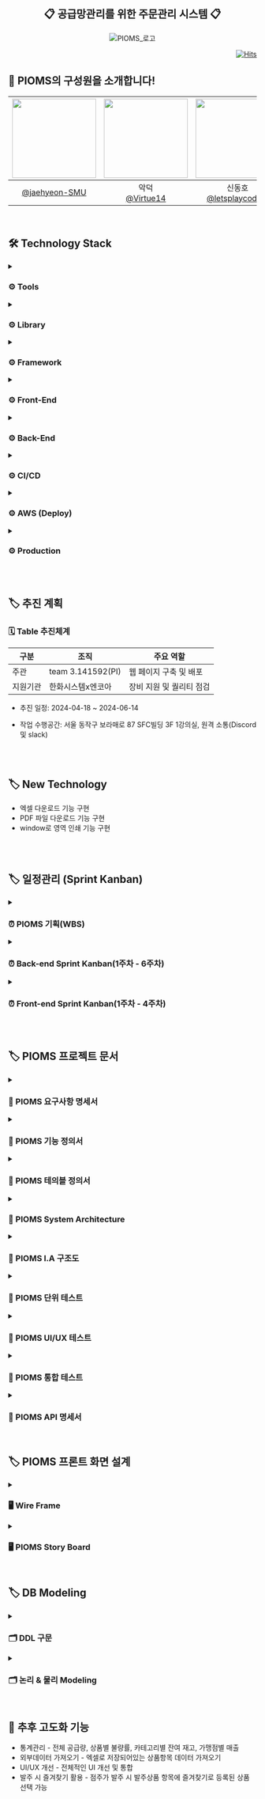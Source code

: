<div align="center">
	
<h2>📋 공급망관리를 위한 주문관리 시스템 📋</h2>
</div>

<div align="center">
	
![PIOMS_로고](https://github.com/beyond-sw-camp/be04-fin-PI.Akatsuki-PIOMS/assets/149561287/c73fe627-caa9-4a4f-ac14-5545b72c0b8e)

</div>

<div align="right">

[![Hits](https://hits.seeyoufarm.com/api/count/incr/badge.svg?url=https%3A%2F%2Fgithub.com%2Fbeyond-sw-camp%2Fbe04-4th-PI-MoodHolic.git&count_bg=%23006EFF&title_bg=%23767676&icon=keybase.svg&icon_color=%23E7E7E7&title=Today&edge_flat=false)](https://hits.seeyoufarm.com)
</div>

<h2 align="left">👥 PIOMS의 구성원을 소개합니다!</h2>

|<img src="https://avatars.githubusercontent.com/u/81796274?v=4" width="170" height="160"/>|<img src="https://avatars.githubusercontent.com/u/122339395?v=4" width="170" height="160"/>|<img src="https://avatars.githubusercontent.com/u/101622086?v=4" width="170" height="160"/>|<img src="https://avatars.githubusercontent.com/u/149561287?v=4" width="170" height="160"/>|<img src="https://avatars.githubusercontent.com/u/22255663?v=4" width="170" height="160"/>|
|:-:|:-:|:-:|:-:|:-:|
|[@jaehyeon-SMU](https://github.com/jaehyeon-SMU)|악덕<br/>[@Virtue14](https://github.com/Virtue14)|신동호<br/>[@letsplaycoding](https://github.com/letsplaycoding)|[@Bodrami](https://github.com/Bodrami)|hyunwoo<br/>[@daersh](https://github.com/daersh)|

</br>
<h2 align="left">🛠️ Technology Stack</h2>
<div align="left">
<details>
<summary><h3>⚙️ Tools</h3></summary>
<img src="https://img.shields.io/badge/grafana-F46800?style=for-thebadge&logo=grafana&logoColor=white" />&nbsp;&nbsp; <img src="https://img.shields.io/badge/prometheus-E6522C?style=for-thebadge&logo=prometheus&logoColor=white" />
</details>
<details>
<summary><h3>⚙️ Library</h3></summary>
<img src="https://img.shields.io/badge/microsoftexcel-217346?style=for-thebadge&logo=microsoftexcel&logoColor=white" />&nbsp;&nbsp; <img src="https://img.shields.io/badge/apache-D22128?style=for-thebadge&logo=apache&logoColor=white" />
</details>
<details>
<summary><h3>⚙️ Framework</h3></summary>
<img src="https://img.shields.io/badge/Spring Boot-6DB33F?style=for-thebadge&logo=Spring Boot&logoColor=white" /> &nbsp;&nbsp; <img src="https://img.shields.io/badge/Vue.js-4FC08D?style=for-thebadge&logo=Vue.js&logoColor=white" />
</details>
<details>
<summary><h3>⚙️ Front-End</h3></summary>
<img src="https://img.shields.io/badge/CSS-1572B6?style=for-thebadge&logo=CSS&logoColor=white" /> &nbsp;&nbsp; <img src="https://img.shields.io/badge/HTML-E34F26?style=for-thebadge&logo=HTML&logoColor=white" /> &nbsp;&nbsp; <img src="https://img.shields.io/badge/JavaScript-F7DF1E?style=for-thebadge&logo=JavaScript&logoColor=white" /> &nbsp;&nbsp; <img src="https://img.shields.io/badge/Vue.js-4FC08D?style=for-thebadge&logo=Vue.js&logoColor=white" /> &nbsp;&nbsp; <img src="https://img.shields.io/badge/Vuex-B7178C?style=for-thebadge&logo=Vuex&logoColor=white" /> 
</details>
<details>	
<summary><h3>⚙️ Back-End</h3></summary>
<img src="https://img.shields.io/badge/JWT-FBBA00?style=for-thebadge&logo=JWT&logoColor=white" /> &nbsp;&nbsp; <img src="https://img.shields.io/badge/MariaDB-003545?style=for-thebadge&logo=mariaDB&logoColor=white"/> &nbsp;&nbsp; <img src="https://img.shields.io/badge/Redis-DC382D?style=for-thebadge&logo=Redis&logoColor=white" /> &nbsp;&nbsp; <img src="https://img.shields.io/badge/Spring Boot-6DB33F?style=for-thebadge&logo=Spring Boot&logoColor=white" /> &nbsp;&nbsp; <img src="https://img.shields.io/badge/Spring JPA Data-6DB33F?style=for-thebadge&logo=Spring JPA Data&logoColor=white" />  &nbsp;&nbsp; <img src="https://img.shields.io/badge/Spring Security-6DB33F?style=for-thebadge&logo=Spring Security&logoColor=white" /> &nbsp;&nbsp; <img src="https://img.shields.io/badge/Swagger-85EA2D?style=for-thebadge&logo=Swagger&logoColor=white" /> &nbsp;&nbsp; <img src="https://img.shields.io/badge/gradle-02303A?style=for-thebadge&logo=gradle&logoColor=white" /> &nbsp;&nbsp; <img src="https://img.shields.io/badge/hibernate-59666C?style=for-thebadge&logo=hibernate&logoColor=white" />
</details>
<details>
<summary><h3>⚙️ CI/CD</h3></summary>	
<img src="https://img.shields.io/badge/githubactions-2088FF?style=for-thebadge&logo=githubactions&logoColor=white"/>
</details>
<details>
<summary><h3>⚙️ AWS (Deploy)</h3></summary>
<img src="https://img.shields.io/badge/Amazon AWS-232F3E?style=for-thebadge&logo=amazonaws&logoColor=white"/>&nbsp;&nbsp; <img src="https://img.shields.io/badge/amazons3-569A31?style=for-thebadge&logo=amazons3&logoColor=white"/>&nbsp;&nbsp; <img src="https://img.shields.io/badge/amazonec2-FF9900?style=for-thebadge&logo=amazonec2&logoColor=white"/>&nbsp;&nbsp; <img src="https://img.shields.io/badge/amazonrds-FF9900?style=for-thebadge&logo=amazonrds&logoColor=white"/>
&nbsp;&nbsp; <img src="https://img.shields.io/badge/amazonroute53-8C4FFF?style=for-thebadge&logo=amazonroute53&logoColor=white"/>
</details>
<details>
<summary><h3>⚙️ Production</h3></summary>	
<img src="https://img.shields.io/badge/Apache Tomcat-F8DC75?style=for-thebadge&logo=Apache Tomcat&logoColor=white" /> &nbsp;&nbsp; <img src="https://img.shields.io/badge/NPM-CB3837?style=for-thebadge&logo=NPM&logoColor=white" /> &nbsp;&nbsp;  <img src="https://img.shields.io/badge/Ubuntu-E95420?style=for-thebadge&logo=Ubuntu&logoColor=white" />
</details>
</div></br></br>

## 🏷️ 추진 계획

### 🗓 Table 추진체계

| 구분 | 조직 | 주요 역할 |
| --- | --- | --- |
| 주관 | team 3.141592(PI) | 웹 페이지 구축 및 배포 |
| 지원기관 | 한화시스템x엔코아 | 장비 지원 및 퀄리티 점검 |

- 추진 일정: 2024-04-18 ~ 2024-06-14

- 작업 수행공간: 서울 동작구 보라매로 87 SFC빌딩 3F 1강의실, 원격 소통(Discord 및 slack)

<br/></br>

## 🏷️ New Technology
* 엑셀 다운로드 기능 구현
* PDF 파일 다운로드 기능 구현
* window로 영역 인쇄 기능 구현

</br></br>

## 🏷️ 일정관리 (Sprint Kanban)
<details>
<summary><h3>⏰ PIOMS 기획(WBS)</h3></summary>
	
![스크린샷 2024-06-11 오후 4 31 24](https://github.com/beyond-sw-camp/be04-fin-PI.Akatsuki-PIOMS/assets/149561287/ea8d2483-2bf9-46bf-8fb1-e7bd557acf15)
</details>
<details>
<summary><h3>⏰ Back-end Sprint Kanban(1주차 - 6주차)</h3></summary>

![스크린샷 2024-06-11 오후 4 33 57](https://github.com/beyond-sw-camp/be04-fin-PI.Akatsuki-PIOMS/assets/149561287/ba8f9ffe-74aa-4f3c-89c1-27fa7af63b28)
</details>
<details>
<summary><h3>⏰ Front-end Sprint Kanban(1주차 - 4주차)</h3></summary>

![스크린샷 2024-06-11 오후 4 34 39](https://github.com/beyond-sw-camp/be04-fin-PI.Akatsuki-PIOMS/assets/149561287/6351f643-c66a-4c05-b1d5-107e93b77a5f)
</details>
</br></br>

## 🏷️ PIOMS 프로젝트 문서

<details>
<summary><h3>📁 PIOMS 요구사항 명세서</h3></summary>

![image (8)](https://github.com/beyond-sw-camp/be04-fin-PI.Akatsuki-PIOMS/assets/149561287/389a2c60-2a56-4826-ba22-be9a4cdad7e6)
![image (9)](https://github.com/beyond-sw-camp/be04-fin-PI.Akatsuki-PIOMS/assets/149561287/5bcd71a9-bc40-40cd-aa0b-5c38f1fc6eee)
![image (10)](https://github.com/beyond-sw-camp/be04-fin-PI.Akatsuki-PIOMS/assets/149561287/89c14413-2491-46ad-9d65-076d347b25a9)
![image (11)](https://github.com/beyond-sw-camp/be04-fin-PI.Akatsuki-PIOMS/assets/149561287/66239837-06ca-433f-8c21-ebaafae7cd84)
![image (12)](https://github.com/beyond-sw-camp/be04-fin-PI.Akatsuki-PIOMS/assets/149561287/43b1a854-92a0-461a-979c-c8abbfced1f1)
![image (13)](https://github.com/beyond-sw-camp/be04-fin-PI.Akatsuki-PIOMS/assets/149561287/2300c900-b7a3-4f6a-a2bb-6f9ffd78347a)
![image (14)](https://github.com/beyond-sw-camp/be04-fin-PI.Akatsuki-PIOMS/assets/149561287/7fe89b3a-07a7-4c0e-9a36-1cd58af9e397)
![image (15)](https://github.com/beyond-sw-camp/be04-fin-PI.Akatsuki-PIOMS/assets/149561287/9469bc73-c79b-4bcb-a609-25378f2d578e)

</details>
<details>
<summary><h3>📁 PIOMS 기능 정의서</h3></summary>
	
![image (3)](https://github.com/beyond-sw-camp/be04-fin-PI.Akatsuki-PIOMS/assets/149561287/ad4434b1-1c5f-4abf-a54a-4531d444e7e6)
![image (4)](https://github.com/beyond-sw-camp/be04-fin-PI.Akatsuki-PIOMS/assets/149561287/b6c4f1dc-6a6c-43ce-8bdb-b3f0be2448a8)
![image (5)](https://github.com/beyond-sw-camp/be04-fin-PI.Akatsuki-PIOMS/assets/149561287/40d3423f-fabe-4a82-b4dc-b72032042be7)
![image (6)](https://github.com/beyond-sw-camp/be04-fin-PI.Akatsuki-PIOMS/assets/149561287/87365849-f983-4c3a-9743-2ca02d4a1932)
![image (7)](https://github.com/beyond-sw-camp/be04-fin-PI.Akatsuki-PIOMS/assets/149561287/67ff4e9f-4eb2-4485-abb1-18c02809b058)


</details>
<details>
<summary><h3>📁 PIOMS 테의블 정의서</h3></summary>

![image (16)](https://github.com/beyond-sw-camp/be04-fin-PI.Akatsuki-PIOMS/assets/149561287/c0ea6757-e1e1-49a2-8e9e-2ef741299323)
![image (17)](https://github.com/beyond-sw-camp/be04-fin-PI.Akatsuki-PIOMS/assets/149561287/c809a69f-844f-4522-b8e3-fdc5e4a8c1f9)
![image (18)](https://github.com/beyond-sw-camp/be04-fin-PI.Akatsuki-PIOMS/assets/149561287/4af537f2-6179-4fd1-b425-de56ba4650ce)
![image (19)](https://github.com/beyond-sw-camp/be04-fin-PI.Akatsuki-PIOMS/assets/149561287/6f56c2cf-eb06-4107-a139-76526ccd558c)
</details>

<details>
<summary><h3>📁 PIOMS System Architecture</h3></summary>

![스크린샷 2024-06-13 오후 12 17 12](https://github.com/beyond-sw-camp/be04-fin-PI.Akatsuki-PIOMS/assets/149561287/c380a6da-6f4b-4b67-8a08-98e5d21af923)
</details>

<details>
<summary><h3>📁 PIOMS I.A 구조도</h3></summary>
	
![image (20)](https://github.com/beyond-sw-camp/be04-fin-PI.Akatsuki-PIOMS/assets/149561287/f686890b-53e6-47d3-af1a-2c66036c2ee8)
</details>

<details>
<summary><h3>📁 PIOMS 단위 테스트</h3></summary>

![image (21)](https://github.com/beyond-sw-camp/be04-fin-PI.Akatsuki-PIOMS/assets/149561287/01bba300-432e-44de-a88e-714d016dc9b0)
![image (22)](https://github.com/beyond-sw-camp/be04-fin-PI.Akatsuki-PIOMS/assets/149561287/53646f0d-dde6-4e1c-a750-18db67c76f1f)
![image (23)](https://github.com/beyond-sw-camp/be04-fin-PI.Akatsuki-PIOMS/assets/149561287/ef3a7698-4615-4ee7-92fa-ef24f1db3ab5)
</details>

<details>
<summary><h3>📁 PIOMS UI/UX 테스트</h3></summary>

![image (24)](https://github.com/beyond-sw-camp/be04-fin-PI.Akatsuki-PIOMS/assets/149561287/86c35f37-b220-484d-b7ae-3be5d71804ff)
![image (25)](https://github.com/beyond-sw-camp/be04-fin-PI.Akatsuki-PIOMS/assets/149561287/c57f01d5-3118-4737-8493-2ebec68e227d)
![image (26)](https://github.com/beyond-sw-camp/be04-fin-PI.Akatsuki-PIOMS/assets/149561287/d5b23eef-9f76-4c36-b1d3-2d0dcf67cc59)
![image (27)](https://github.com/beyond-sw-camp/be04-fin-PI.Akatsuki-PIOMS/assets/149561287/c98c1aea-4af6-466f-8d0c-5a4d719e05c4)

</details>

<details>
<summary><h3>📁 PIOMS 통합 테스트</h3></summary>

시연영상 붙일 예정
</details>

<details>
<summary><h3>📁 PIOMS API 명세서</h3></summary>
<details>
<summary><h4>📍 관리자</h4></summary>

![―šÅĐļ°žĶ 2024-06-13 112006](https://github.com/beyond-sw-camp/be04-fin-PI.Akatsuki-PIOMS/assets/149561287/4f59a377-6064-410c-9563-9d0822717b38)
![―šÅĐļ°žĶ 2024-06-13 111216](https://github.com/beyond-sw-camp/be04-fin-PI.Akatsuki-PIOMS/assets/149561287/2de92940-fac7-40a1-b76f-3ea3a04e2aff)
![―šÅĐļ°žĶ 2024-06-13 111151](https://github.com/beyond-sw-camp/be04-fin-PI.Akatsuki-PIOMS/assets/149561287/a33e377d-70a1-42cf-852e-a5a5fb0099ab)
![―šÅĐļ°žĶ 2024-06-13 111143](https://github.com/beyond-sw-camp/be04-fin-PI.Akatsuki-PIOMS/assets/149561287/b95e57a7-65a1-485c-90ed-326efb4a20fd)
![―šÅĐļ°žĶ 2024-06-13 111135](https://github.com/beyond-sw-camp/be04-fin-PI.Akatsuki-PIOMS/assets/149561287/4eafeec0-4607-496f-a008-8b9256361e26)
![―šÅĐļ°žĶ 2024-06-13 110905](https://github.com/beyond-sw-camp/be04-fin-PI.Akatsuki-PIOMS/assets/149561287/044e5f8e-f194-45b7-b3f9-a839c6dfcc83)
![―šÅĐļ°žĶ 2024-06-13 110856](https://github.com/beyond-sw-camp/be04-fin-PI.Akatsuki-PIOMS/assets/149561287/76bf386a-0f65-405e-b319-e2c2efe003e6)
![―šÅĐļ°žĶ 2024-06-13 110848](https://github.com/beyond-sw-camp/be04-fin-PI.Akatsuki-PIOMS/assets/149561287/b998a43c-8f6f-42a0-b30e-9db133372a3f)
![―šÅĐļ°žĶ 2024-06-13 110840](https://github.com/beyond-sw-camp/be04-fin-PI.Akatsuki-PIOMS/assets/149561287/8b47ce5a-b906-4b09-9a77-1d22db61423b)
![―šÅĐļ°žĶ 2024-06-13 110754](https://github.com/beyond-sw-camp/be04-fin-PI.Akatsuki-PIOMS/assets/149561287/1f3cfa15-ffa4-4d87-b691-97bc3609eac5)
![―šÅĐļ°žĶ 2024-06-13 110737](https://github.com/beyond-sw-camp/be04-fin-PI.Akatsuki-PIOMS/assets/149561287/ef12469a-11af-44d5-9ee1-6add890dee87)
![―šÅĐļ°žĶ 2024-06-13 110704](https://github.com/beyond-sw-camp/be04-fin-PI.Akatsuki-PIOMS/assets/149561287/70f56f07-e3e5-4b5c-8f00-07da02d59646)
![―šÅĐļ°žĶ 2024-06-13 110646](https://github.com/beyond-sw-camp/be04-fin-PI.Akatsuki-PIOMS/assets/149561287/803086f8-78c6-40a5-a5f6-70d778884f72)
![―šÅĐļ°žĶ 2024-06-13 110636](https://github.com/beyond-sw-camp/be04-fin-PI.Akatsuki-PIOMS/assets/149561287/5f936bd4-b803-4e9b-bebc-9d47a251e6f1)
![―šÅĐļ°žĶ 2024-06-13 110626](https://github.com/beyond-sw-camp/be04-fin-PI.Akatsuki-PIOMS/assets/149561287/348ce830-acbd-488e-910c-d132636f2262)
![―šÅĐļ°žĶ 2024-06-13 110614](https://github.com/beyond-sw-camp/be04-fin-PI.Akatsuki-PIOMS/assets/149561287/c26ecf61-0252-40ed-bf2b-6b2cd722dadb)
![―šÅĐļ°žĶ 2024-06-13 110540](https://github.com/beyond-sw-camp/be04-fin-PI.Akatsuki-PIOMS/assets/149561287/e5b0830e-841b-412c-a895-41fe3142195e)
![―šÅĐļ°žĶ 2024-06-13 110311](https://github.com/beyond-sw-camp/be04-fin-PI.Akatsuki-PIOMS/assets/149561287/18ed9792-4977-490f-b0b7-862970d216e3)
</details>

<details>
<summary><h4>📍 점주</h4></summary>

![½ºÅ©¸°¼¦ 2024-06-13 111108](https://github.com/beyond-sw-camp/be04-fin-PI.Akatsuki-PIOMS/assets/149561287/7ec20ddf-aacf-4545-92c3-c5c787cc43c5)
![½ºÅ©¸°¼¦ 2024-06-13 111058](https://github.com/beyond-sw-camp/be04-fin-PI.Akatsuki-PIOMS/assets/149561287/f8c21f8a-6d2a-4c27-b231-f0ce0619b8a9)
![½ºÅ©¸°¼¦ 2024-06-13 111039](https://github.com/beyond-sw-camp/be04-fin-PI.Akatsuki-PIOMS/assets/149561287/e958036f-5fd4-41c1-a5da-53a8ec817687)
![½ºÅ©¸°¼¦ 2024-06-13 111030](https://github.com/beyond-sw-camp/be04-fin-PI.Akatsuki-PIOMS/assets/149561287/30e33121-58c5-4e2b-87f0-836bfd90c917)
![½ºÅ©¸°¼¦ 2024-06-13 111011](https://github.com/beyond-sw-camp/be04-fin-PI.Akatsuki-PIOMS/assets/149561287/cc44088b-a4ff-49ea-97d4-1f0d6164a97a)
![½ºÅ©¸°¼¦ 2024-06-13 110937](https://github.com/beyond-sw-camp/be04-fin-PI.Akatsuki-PIOMS/assets/149561287/a7a6d57a-26ae-4122-9ff0-edd039e9cdd7)
![½ºÅ©¸°¼¦ 2024-06-13 110929](https://github.com/beyond-sw-camp/be04-fin-PI.Akatsuki-PIOMS/assets/149561287/b9f7f1d1-781e-41e2-842e-c42282c7aef8)
![½ºÅ©¸°¼¦ 2024-06-13 110922](https://github.com/beyond-sw-camp/be04-fin-PI.Akatsuki-PIOMS/assets/149561287/0d623f69-e83b-4b87-9465-70a2f7d0a5da)
![½ºÅ©¸°¼¦ 2024-06-13 110822](https://github.com/beyond-sw-camp/be04-fin-PI.Akatsuki-PIOMS/assets/149561287/54d589b6-580e-4528-be11-355e0a6b8a57)
![½ºÅ©¸°¼¦ 2024-06-13 110813](https://github.com/beyond-sw-camp/be04-fin-PI.Akatsuki-PIOMS/assets/149561287/ec0856d2-76f3-4c6b-92df-5b67b195da15)
![½ºÅ©¸°¼¦ 2024-06-13 110804](https://github.com/beyond-sw-camp/be04-fin-PI.Akatsuki-PIOMS/assets/149561287/79d92724-3d0a-4578-8761-66ed993a06d2)
![½ºÅ©¸°¼¦ 2024-06-13 110725](https://github.com/beyond-sw-camp/be04-fin-PI.Akatsuki-PIOMS/assets/149561287/688c3891-19f8-48bc-b332-1fb89c38c4d4)
![½ºÅ©¸°¼¦ 2024-06-13 110655](https://github.com/beyond-sw-camp/be04-fin-PI.Akatsuki-PIOMS/assets/149561287/369cae3f-5152-4fe1-8376-d29579d7257b)
![½ºÅ©¸°¼¦ 2024-06-13 110603](https://github.com/beyond-sw-camp/be04-fin-PI.Akatsuki-PIOMS/assets/149561287/be21f642-9fae-43d3-8f15-646b7a98b163)
![½ºÅ©¸°¼¦ 2024-06-13 110554](https://github.com/beyond-sw-camp/be04-fin-PI.Akatsuki-PIOMS/assets/149561287/ef1c9d4f-d1ac-47ab-8441-d8900983e4b7)

</details>
<details>
<summary><h4>📍 배송기사</h4></summary>

![스크린샷 2024-06-13 112125](https://github.com/beyond-sw-camp/be04-fin-PI.Akatsuki-PIOMS/assets/149561287/db11cd56-e8da-4766-aa3e-dd81e99704b1)
![스크린샷 2024-06-13 111127](https://github.com/beyond-sw-camp/be04-fin-PI.Akatsuki-PIOMS/assets/149561287/3f8a34da-9ed4-47d4-8a73-8e8519c2e317)
![스크린샷 2024-06-13 110832](https://github.com/beyond-sw-camp/be04-fin-PI.Akatsuki-PIOMS/assets/149561287/a8eede75-2c2f-4406-ba9f-43d77f8c2a31)
![스크린샷 2024-06-13 110714](https://github.com/beyond-sw-camp/be04-fin-PI.Akatsuki-PIOMS/assets/149561287/d830cb16-4f87-4faf-8701-f7ff56918123)
</details>
<details>
<summary><h4>📍 공통</h4></summary>

![½÷ֵ©¸°¼¦ 2024-06-13 112037](https://github.com/beyond-sw-camp/be04-fin-PI.Akatsuki-PIOMS/assets/149561287/f1c4c6d5-ab10-47dd-88cd-ec5b8fee512d)
![½÷ֵ©¸°¼¦ 2024-06-13 111021](https://github.com/beyond-sw-camp/be04-fin-PI.Akatsuki-PIOMS/assets/149561287/90c14ede-8d51-40b2-9daa-a13cc4a2ef29)
</details>
</details>
</br>

## 🏷️ PIOMS 프론트 화면 설계
<details>
<summary><h3>🖥 Wire Frame</h3></summary>

![스크린샷 2024-06-11 오후 4 18 58](https://github.com/beyond-sw-camp/be04-fin-PI.Akatsuki-PIOMS/assets/149561287/ec84c390-3974-49a2-8a02-9872f5874fd7)
</details>
<details>
<summary><h3>🖥 PIOMS Story Board </h3></summary>

<details>
<summary><h3>root 대시보드</h3></summary>
	
![스크린샷 2024-06-11 오후 2 44 21](https://github.com/beyond-sw-camp/be04-fin-PI.Akatsuki-PIOMS/assets/149561287/997637de-8c50-4646-b7ff-7afa07575776)
</details>

<details>
<summary><h3>통합 로그인</h3></summary>
	
![스크린샷 2024-06-11 오후 4 03 10](https://github.com/beyond-sw-camp/be04-fin-PI.Akatsuki-PIOMS/assets/149561287/3b1cc565-f8d9-4e90-9f11-769470defc3f)
</details>

<details>
<summary><h3>가맹점 관리</h3></summary>

![스크린샷 2024-06-11 오후 4 08 28](https://github.com/beyond-sw-camp/be04-fin-PI.Akatsuki-PIOMS/assets/149561287/49d58e64-5aa5-47b3-b151-d2d87bf2ce9b)
</details>

<details>
<summary><h3>상품 관리</h3></summary>

![스크린샷 2024-06-11 오후 4 10 45](https://github.com/beyond-sw-camp/be04-fin-PI.Akatsuki-PIOMS/assets/149561287/4fe413fe-bbd7-4967-a1b2-ffb4b2cff668)
</details>

<details>
<summary><h3>상품 카테고리 관리</h3></summary>
	
![스크린샷 2024-06-11 오후 4 15 51](https://github.com/beyond-sw-camp/be04-fin-PI.Akatsuki-PIOMS/assets/149561287/d92e5408-801b-448a-8f97-c625f25263a4)
</details>
</details>
</br>

## 🏷️ DB Modeling
<details>
<summary><h3>🗂️ DDL 구문</h3></summary>

```sql
CREATE TABLE `product` (
	`product_code`	INT	NOT NULL,
	`product_name`	VARCHAR(255)	NOT NULL,
	`product_price`	INT	NOT NULL,
	`product_enroll_date`	DATE	NOT NULL,
	`product_update_date`	DATE	NULL,
	`product_content`	VARCHAR(255)	NOT NULL,
	`product_color`	ENUM	NOT NULL,
	`product_size`	INT	NOT NULL,
	`product_total_count`	INT	NOT NULL,
	`product_status`	ENUM	NOT NULL	COMMENT,
	`product_exposure_status`	TINYINT	NOT NULL,
	`product_notice_count`	INT	NOT NULL,
	`product_dis_count`	INT	NULL	DEFAULT 0,
	`product_count`	INT	NOT NULL,
	`category_third_code`	INT	NOT NULL
);

CREATE TABLE `request` (
	`request_code`	INT	NOT NULL,
	`request_date`	DATE	NOT NULL,
	`request_total_price`	INT	NOT NULL,
	`request_condition`	TINYINT	NOT NULL,
	`request_reason`	VARCHAR(255)	NOT NULL,
	`franchise_code`	INT	NOT NULL,
	`exchange_code`	INT	NOT NULL
);

CREATE TABLE `category_first` (
	`category_first_code`	INT	NOT NULL,
	`category_first_name`	VARCHAR(255)	NOT NULL,
	`category_first_enroll_date`	DATE	NOT NULL,
	`category_second_update_date`	DATE	NULL
);

CREATE TABLE `product_img` (
	`product_image_code`	INT	NOT NULL,
	`url`	VARCHAR(255)	NOT NULL,
	`product_code`	INT	NOT NULL
);

CREATE TABLE `franchise` (
	`franchise_code`	INT	NOT NULL,
	`franchise_name`	VARCHAR(255)	NULL,
	`franchise_address`	VARCHAR(255)	NULL,
	`franchise_call`	VARCHAR(255)	NULL,
	`franchise_enroll_date`	DATE	NOT NULL,
	`franchise_update_date`	DATE	NULL,
	`franchise_delete_date`	DATE	NULL,
	`franchise_business_num`	VARCHAR(255)	NULL,
	`franchise_delivery_date`	ENUM	NOT NULL,
	`franchise_admin_code`	INT	NOT NULL,
	`admin_code`	INT	NOT NULL,
	`delivery_man_code`	INT	NOT NULL
);

CREATE TABLE `admin` (
	`admin_code`	INT	NOT NULL,
	`admin_name`	VARCHAR(255)	NOT NULL,
	`admin_id`	VARCHAR(255)	NOT NULL,
	`admin_pwd`	VARCHAR(255)	NOT NULL,
	`admin_enroll_date`	DATE	NOT NULL,
	`admin_update_date`	DATE	NULL,
	`admin_delete_date`	DATE	NULL,
	`admin_email`	VARCHAR(255)	NOT NULL,
	`admin_phone`	VARCHAR(255)	NOT NULL,
	`admin_access_number`	INT	NULL,
	`admin_role`	VARCHAR(45)	NOT NULL,
	`admin_status`	TINYINT	NOT NULL,
	`admin_pwd_check`	INT	NOT NULL	DEFAULT 0
);

CREATE TABLE `request_product` (
	`request_product_code`	INT	NOT NULL,
	`request_product_count`	INT	NOT NULL,
	`request_product_get_count`	INT	NULL,
	`request_code`	INT	NOT NULL,
	`product_code`	INT	NOT NULL
);

CREATE TABLE `category_second` (
	`category_second_code`	INT	NOT NULL,
	`category_second_name`	VARCHAR(255)	NOT NULL,
	`category_second_enroll_date`	DATE	NOT NULL,
	`categpry_secpnd_update_date`	DATE	NULL,
	`category_first_code`	INT	NOT NULL
);

CREATE TABLE `category_third` (
	`category_third_code`	INT	NOT NULL,
	`category_third_name`	VARCHAR(255)	NOT NULL,
	`category_third_enroll_date`	DATE	NOT NULL,
	`category_third_update_date`	DATE	NULL,
	`category_second_code`	INT	NOT NULL
);

CREATE TABLE `notice` (
	`notice_code`	INT	NOT NULL,
	`notice_title`	VARCHAR(255)	NOT NULL,
	`notice_enroll_date`	DATE	NOT NULL,
	`notice_content`	VARCHAR(255)	NOT NULL,
	`notice_update_date`	DATE	NULL,
	`admin_code`	INT	NOT NULL
);

CREATE TABLE `ask` (
	`ask_code`	INT	NOT NULL,
	`ask_content`	VARCHAR(255)	NOT NULL,
	`ask_status`	ENUM	NOT NULL,
	`ask_answer`	VARCHAR(255)	NULL,
	`ask_enroll_date`	DATE	NOT NULL,
	`ask_update_date`	DATE	NULL,
	`ask_comment_date`	DATE	NULL,
	`ask_title`	VARCHAR(255)	NOT NULL,
	`franchise_owner_code`	INT	NOT NULL,
	`admin_code`	INT	NOT NULL
);

CREATE TABLE `franchise_warehouse` (
	`franchise_warehouse_code`	INT	NOT NULL,
	`franchise_warehouse_total`	INT	NOT NULL	DEFAULT 0,
	`franchise_warehouse_count`	INT	NOT NULL	DEFAULT 0,
	`franchise_warehouse_enable`	INT	NOT NULL	DEFAULT 0,
	`franchise_warehouse_favorite`	TINYINT	NULL,
	`franchise_code`	INT	NOT NULL,
	`product_code`	INT	NOT NULL
);

CREATE TABLE `franchise_owner` (
	`franchise_owner_code`	INT	NOT NULL,
	`franchise_owner_name`	VARCHAR(255)	NOT NULL,
	`franchise_owner_id`	VARCHAR(255)	NOT NULL,
	`franchise_owner_pwd`	VARCHAR(255)	NOT NULL,
	`franchise_owner_email`	VARCHAR(255)	NOT NULL,
	`franchise_owner_phone`	VARCHAR(255)	NOT NULL,
	`franchise_owner_enroll_date`	DATE	NOT NULL,
	`franchise_owner_update_date`	DATE	NULL,
	`franchise_owner_delete_date`	DATE	NULL,
	`franchise_owner_role`	VARCHAR(45)	NOT NULL,
	`franchise_owner_pwd_check`	INT	NOT NULL	DEFAULT 0,
	`franchise_owner_status`	TINYINT	NOT NULL
);

CREATE TABLE `delivery_man` (
	`delivery_man_code`	INT	NOT NULL,
	`delivery_man_name`	VARCHAR(255)	NOT NULL,
	`delivery_man_id`	VARCHAR(255)	NOT NULL,
	`delivery_man_pwd`	VARCHAR(255)	NOT NULL,
	`delivery_man_phone`	VARCHAR(255)	NOT NULL,
	`delivery_man_enroll_date`	DATE	NOT NULL,
	`delivery_man_update_date`	DATE	NULL,
	`delivery_man_delete_date`	DATE	NULL,
	`delivery_man_role`	VARCHAR(45)	NOT NULL,
	`delivery_man_pwd_check`	INT	NOT NULL	DEFAULT 0,
	`delivery_man_status`	TINYINT	NOT NULL
);

CREATE TABLE `invoice` (
	`invoice_code`	INT	NOT NULL,
	`delivery_status`	ENUM	NOT NULL,
	`delivery_date`	DATE	NOT NULL,
	`order_code`	INT	NOT NULL
);

CREATE TABLE `specs` (
	`specs_code`	INT	NOT NULL,
	`specs_date`	DATE	NOT NULL,
	`request_code`	INT	NOT NULL
);

CREATE TABLE `company` (
	`company_code`	INT	NOT NULL,
	`company_name`	VARCHAR(255)	NOT NULL,
	`company_call`	VARCHAR(255)	NOT NULL,
	`comapny_email`	VARCHAR(255)	NOT NULL,
	`company_business_num`	VARCHAR(255)	NOT NULL,
	`company_address`	VARCHAR(255)	NOT NULL,
	`company_ceo`	VARCHAR(255)	NOT NULL,
	`company_fax`	VARCHAR(255)	NOT NULL
);

CREATE TABLE `exchange` (
	`exchange_code`	INT	NOT NULL,
	`exchange_date`	DATE	NOT NULL,
	`exchange_status`	TINYINT	NOT NULL,
	`franchise_code`	INT	NOT NULL
);

CREATE TABLE `exchange_product` (
	`exchange_product_code`	INT	NOT NULL,
	`exchange_product_status`	ENUM	NOT NULL,
	`exchange_product_count`	INT	NOT NULL,
	`exchange_product_dis_count`	INT	NULL	DEFAULT 0,
	`exchange_product_normal_count`	INT	NULL	DEFAULT 0,
	`product_code`	INT	NOT NULL,
	`exchange_code`	INT	NOT NULL
);

CREATE TABLE `log` (
	`log_code`	INT	NOT NULL,
	`log_changer`	VARCHAR(255)	NOT NULL,
	`log_date`	DATE	NOT NULL,
	`log_status`	ENUM	NOT NULL,
	`log_content`	VARCHAR(255)	NOT NULL,
	`log_target`	ENUM	NOT NULL
);

```
</details>
<details>
<summary><h3>🗂️ 논리 & 물리 Modeling</h3></summary>

<h3>논리 Modeling</h3>

![image](https://github.com/beyond-sw-camp/be04-fin-PI.Akatsuki-PIOMS/assets/149561287/8655c8f2-2a69-4082-aba2-d4c563536f41)

<h3>물리 Modeling</h3>

![image](https://github.com/beyond-sw-camp/be04-fin-PI.Akatsuki-PIOMS/assets/149561287/824ef096-05f8-48a6-ac6e-2e6edfde07ce)

</details>
</br>

## 🌅 추후 고도화 기능

* 통계관리 - 전체 공급량, 상품별 불량률, 카테고리별 잔여 재고, 가맹점별 매출
* 외부데이터 가져오기 - 엑셀로 저장되어있는 상품항목 데이터 가져오기
* UI/UX 개선 - 전체적인 UI 개선 및 통합
* 발주 시 즐겨찾기 활용 - 점주가 발주 시 발주상품 항목에 즐겨찾기로 등록된 상품 선택 가능
